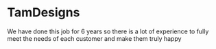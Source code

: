 # TamDesigns
We have done this job for 6 years so there is a lot of experience to fully meet the needs of each customer and make them truly happy
